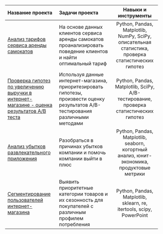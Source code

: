| Название проекта             | Задачи проекта          | Навыки и инструменты                   |
| :-------------------- | :--------------------- |:---------------------------:|
| [Анализ тарифов сервиса аренды самокатов](https://github.com/AlexSitn/Portfolio/tree/main/statistical_data_analysis) |На основе данных клиентов сервиса аренды самокатов проанализировать поведение клиентов и найти оптимальный тариф | Python, Pandas, Matplotlib, NumPy, SciPy, описательная статистика, проверка статистических гипотез |
| [Проверка гипотез по увеличению выручки в интернет-магазине - оценка результатов А/В теста](https://github.com/AlexSitn/Portfolio/tree/main/ab_test) |Используя данные интернет-магазина, приоритезировать гипотезы, произвести оценку результатов A/B-тестирования различными методами  | Python, Pandas, Matplotlib, SciPy, A/B-тестирование, проверка статистических гипотез |
| [Анализ убытков развлекательного приложения](https://github.com/AlexSitn/Portfolio/tree/main/business_performance_analysis) |Разобраться в причинах убытков компании и помочь компании выйти в плюс  | Python, Pandas, Matplotlib, seaborn, когортный анализ, юнит-экономика, продуктовые метрики |
| [Сегментирование пользователей интернет-магазина](https://github.com/AlexSitn/Portfolio/tree/main/user_profiling) |Выявить приоритетные категории товаров и их сезонность для покупателей с различным профилем потребления  | Python, Pandas, Matplotlib, sklearn, re, itertools, scipy, PowerPoint|





